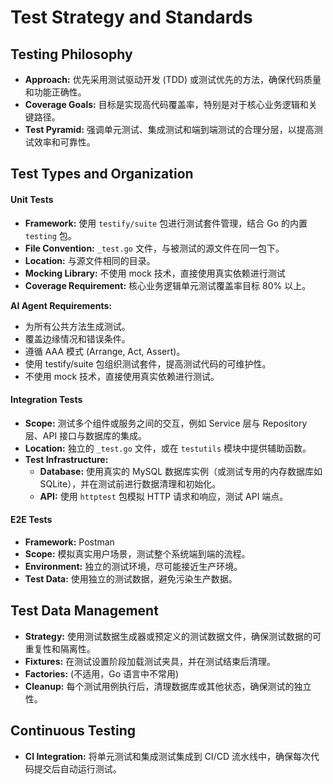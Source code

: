 # Test Strategy and Standards

## Testing Philosophy

-   **Approach:** 优先采用测试驱动开发 (TDD) 或测试优先的方法，确保代码质量和功能正确性。
-   **Coverage Goals:** 目标是实现高代码覆盖率，特别是对于核心业务逻辑和关键路径。
-   **Test Pyramid:** 强调单元测试、集成测试和端到端测试的合理分层，以提高测试效率和可靠性。

## Test Types and Organization

#### Unit Tests

-   **Framework:** 使用 `testify/suite` 包进行测试套件管理，结合 Go 的内置 `testing` 包。
-   **File Convention:** `_test.go` 文件，与被测试的源文件在同一包下。
-   **Location:** 与源文件相同的目录。
-   **Mocking Library:** 不使用 mock 技术，直接使用真实依赖进行测试
-   **Coverage Requirement:** 核心业务逻辑单元测试覆盖率目标 80% 以上。

**AI Agent Requirements:**

-   为所有公共方法生成测试。
-   覆盖边缘情况和错误条件。
-   遵循 AAA 模式 (Arrange, Act, Assert)。
-   使用 testify/suite 包组织测试套件，提高测试代码的可维护性。
-   不使用 mock 技术，直接使用真实依赖进行测试。

#### Integration Tests

-   **Scope:** 测试多个组件或服务之间的交互，例如 Service 层与 Repository 层、API 接口与数据库的集成。
-   **Location:** 独立的 `_test.go` 文件，或在 `testutils` 模块中提供辅助函数。
-   **Test Infrastructure:**
    -   **Database:** 使用真实的 MySQL 数据库实例（或测试专用的内存数据库如 SQLite），并在测试前进行数据清理和初始化。
    -   **API:** 使用 `httptest` 包模拟 HTTP 请求和响应，测试 API 端点。

#### E2E Tests

-   **Framework:** Postman
-   **Scope:** 模拟真实用户场景，测试整个系统端到端的流程。
-   **Environment:** 独立的测试环境，尽可能接近生产环境。
-   **Test Data:** 使用独立的测试数据，避免污染生产数据。

## Test Data Management

-   **Strategy:** 使用测试数据生成器或预定义的测试数据文件，确保测试数据的可重复性和隔离性。
-   **Fixtures:** 在测试设置阶段加载测试夹具，并在测试结束后清理。
-   **Factories:** (不适用，Go 语言中不常用)
-   **Cleanup:** 每个测试用例执行后，清理数据库或其他状态，确保测试的独立性。

## Continuous Testing

-   **CI Integration:** 将单元测试和集成测试集成到 CI/CD 流水线中，确保每次代码提交后自动运行测试。
